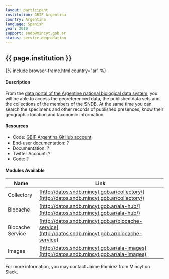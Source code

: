 ```yaml
---
layout: participant
institution: GBIF Argentina
country: Argentina
language: Spanish
year: 2010
support: sndb@mincyt.gob.ar
status: service-degradation
---
```


## {{ page.institution }}

{% include browser-frame.html country="ar" %}

#### Description 

From the [data portal of the Argentine national biological data system](http://datos.sndb.mincyt.gob.ar/), you will be able to access the georeferenced data, the published data sets and the collections of the members of the SNDB. At the same time you can search the specimens and other records of published presences, know their geographic location and taxonomic information.

#### Resources

- Code: [GBIF Argentina GitHub account](https://github.com/gbifargentina)
- End-user documentation: ?
- Documentation: ?
- Twitter Account: ?
- Code: ?

#### Modules Available 

| Name             | Link                                                                                                 |
|------------------|------------------------------------------------------------------------------------------------------|
| Collectory       | [http://datos.sndb.mincyt.gob.ar/collectory/](http://datos.sndb.mincyt.gob.ar/collectory/)           |
| Biocache         | [http://datos.sndb.mincyt.gob.ar/ala-hub/](http://datos.sndb.mincyt.gob.ar/ala-hub/)                 |
| Biocache Service | [http://datos.sndb.mincyt.gob.ar/biocache-service](http://datos.sndb.mincyt.gob.ar/biocache-service) |
| Images           | [http://datos.sndb.mincyt.gob.ar/ala-images](http://datos.sndb.mincyt.gob.ar/ala-images)             |



For more information, you may contact Jaime Ramírez from Mincyt on Slack.
